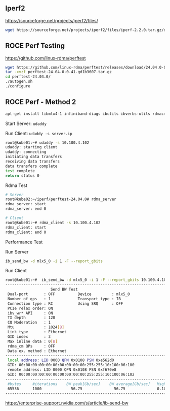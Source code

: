 ## Iperf2

https://sourceforge.net/projects/iperf2/files/

``` bash
wget https://sourceforge.net/projects/iperf2/files/iperf-2.2.0.tar.gz/download


```



## ROCE Perf Testing

https://github.com/linux-rdma/perftest

``` bash
wget https://github.com/linux-rdma/perftest/releases/download/24.04.0-0.41/perftest-24.04.0-0.41.gd1b3607.tar.gz
tar -xvzf perftest-24.04.0-0.41.gd1b3607.tar.gz
cd perftest-24.04.0/
./autogen.sh
./configure

```


## ROCE Perf - Method 2

``` bash
apt-get install libmlx4-1 infiniband-diags ibutils ibverbs-utils rdmacm-utils perftest

```

Start Server: `udaddy`

Run Client: `udaddy -s server.ip`

``` bash
root@kube01:~# udaddy -s 10.100.4.102
udaddy: starting client
udaddy: connecting
initiating data transfers
receiving data transfers
data transfers complete
test complete
return status 0
```

Rdma Test

``` bash
# Server
root@kube02:~/iperf/perftest-24.04.0# rdma_server
rdma_server: start
rdma_server: end 0

# Client
root@kube01:~# rdma_client -s 10.100.4.102
rdma_client: start
rdma_client: end 0
```

Performance Test

Run Server

``` bash
ib_send_bw -d mlx5_0 -i 1 -F --report_gbits
```

Run Client

``` bash
root@kube01:~#  ib_send_bw -d mlx5_0 -i 1 -F --report_gbits 10.100.4.102
---------------------------------------------------------------------------------------
                    Send BW Test
 Dual-port       : OFF          Device         : mlx5_0
 Number of qps   : 1            Transport type : IB
 Connection type : RC           Using SRQ      : OFF
 PCIe relax order: ON
 ibv_wr* API     : ON
 TX depth        : 128
 CQ Moderation   : 1
 Mtu             : 1024[B]
 Link type       : Ethernet
 GID index       : 3
 Max inline data : 0[B]
 rdma_cm QPs     : OFF
 Data ex. method : Ethernet
---------------------------------------------------------------------------------------
 local address: LID 0000 QPN 0x0108 PSN 0xe562d0
 GID: 00:00:00:00:00:00:00:00:00:00:255:255:10:100:06:100
 remote address: LID 0000 QPN 0x0108 PSN 0xf670e8
 GID: 00:00:00:00:00:00:00:00:00:00:255:255:10:100:06:102
---------------------------------------------------------------------------------------
 #bytes     #iterations    BW peak[Gb/sec]    BW average[Gb/sec]   MsgRate[Mpps]
 65536      1000             56.75              56.75              0.108237
---------------------------------------------------------------------------------------
```


https://enterprise-support.nvidia.com/s/article/ib-send-bw